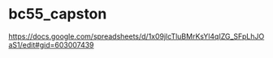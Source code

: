 # bc55_capston
https://docs.google.com/spreadsheets/d/1x09jlcTluBMrKsYl4qIZG_SFpLhJOaS1/edit#gid=603007439



